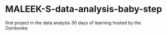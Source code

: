 # MALEEK-S-data-analysis-baby-step
first project in the data analysis 30 days of learning hosted by the Oyinbooke 
